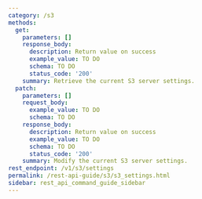 ```yaml
---
category: /s3
methods:
  get:
    parameters: []
    response_body:
      description: Return value on success
      example_value: TO DO
      schema: TO DO
      status_code: '200'
    summary: Retrieve the current S3 server settings.
  patch:
    parameters: []
    request_body:
      example_value: TO DO
      schema: TO DO
    response_body:
      description: Return value on success
      example_value: TO DO
      schema: TO DO
      status_code: '200'
    summary: Modify the current S3 server settings.
rest_endpoint: /v1/s3/settings
permalink: /rest-api-guide/s3/s3_settings.html
sidebar: rest_api_command_guide_sidebar
---
```

